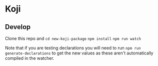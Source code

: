 # Koji

## Develop

Clone this repo and `cd new-koji-package`
`npm install`
`npm run watch`

Note that if you are testing declarations you will need to run `npm run generate-declarations` to get the new values as these aren't automatically compiled in the watcher.
